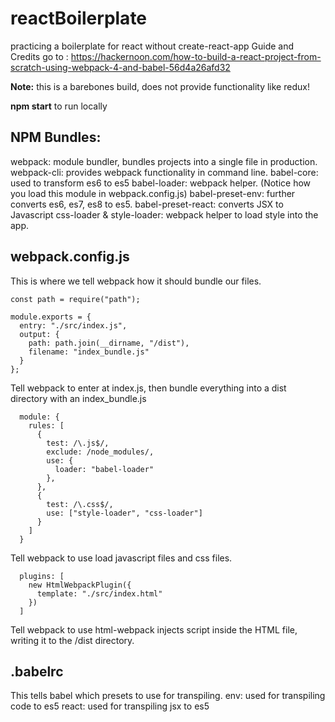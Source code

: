 # reactBoilerplate
practicing a boilerplate for react without create-react-app
Guide and Credits go to : https://hackernoon.com/how-to-build-a-react-project-from-scratch-using-webpack-4-and-babel-56d4a26afd32 

**Note:** this is a barebones build, does not provide functionality like redux!

**npm start** to run locally

## NPM Bundles:
webpack: module bundler, bundles projects into a single file in production.
webpack-cli: provides webpack functionality in command line.
babel-core: used to transform es6 to es5
babel-loader: webpack helper. (Notice how you load this module in webpack.config.js)
babel-preset-env: further converts es6, es7, es8 to es5.
babel-preset-react: converts JSX to Javascript
css-loader & style-loader: webpack helper to load style into the app.


## webpack.config.js
This is where we tell webpack how it should bundle our files.

```
const path = require("path");

module.exports = {
  entry: "./src/index.js",
  output: {
    path: path.join(__dirname, "/dist"),
    filename: "index_bundle.js"
  }
};

```
Tell webpack to enter at index.js, then bundle everything into a dist directory with an index_bundle.js

```
  module: {
    rules: [
      {
        test: /\.js$/,
        exclude: /node_modules/,
        use: {
          loader: "babel-loader"
        },
      },
      {
        test: /\.css$/,
        use: ["style-loader", "css-loader"]
      }
    ]
  }
```
Tell webpack to use load javascript files and css files.

```
  plugins: [
    new HtmlWebpackPlugin({
      template: "./src/index.html"
    })
  ]
```
Tell webpack to use html-webpack injects script inside the HTML file, writing it to the /dist directory.

## .babelrc
This tells babel which presets to use for transpiling. 
env: used for transpiling code to es5
react: used for transpiling jsx to es5

